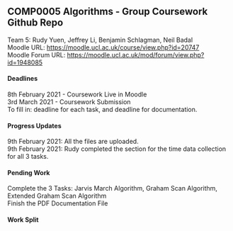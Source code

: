 ## COMP0005 Algorithms - Group Coursework Github Repo

Team 5: Rudy Yuen, Jeffrey Li, Benjamin Schlagman, Neil Badal
<br>
Moodle URL: https://moodle.ucl.ac.uk/course/view.php?id=20747
<br>
Moodle Forum URL: https://moodle.ucl.ac.uk/mod/forum/view.php?id=1948085

#### Deadlines
8th February 2021 - Coursework Live in Moodle <br> 
3rd March 2021 - Coursework Submission <br>
To fill in: deadline for each task, and deadline for documentation.

#### Progress Updates
9th February 2021: All the files are uploaded. <br>
9th February 2021: Rudy completed the section for the time data collection for all 3 tasks.

#### Pending Work
Complete the 3 Tasks: Jarvis March Algorithm, Graham Scan Algorithm, Extended Graham Scan Algorithm <br>
Finish the PDF Documentation File <br>

#### Work Split

